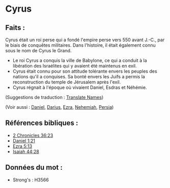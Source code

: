 # Cyrus

## Faits :

Cyrus était un roi perse qui a fondé l'empire perse vers 550 avant J.-C., par le biais de conquêtes militaires. Dans l'histoire, il était également connu sous le nom de Cyrus le Grand.

* Le roi Cyrus a conquis la ville de Babylone, ce qui a conduit à la libération des Israélites qui y avaient été maintenus en exil.
* Cyrus était connu pour son attitude tolérante envers les peuples des nations qu'il a conquises. Sa bonté envers les Juifs a permis la reconstruction du temple de Jérusalem après l'exil.
* Cyrus régnait à l'époque où vivaient Daniel, Esdras et Néhémie.

(Suggestions de traduction : [Translate Names](rc://en/ta/man/translate/translate-names))

(Voir aussi : [Daniel](../names/daniel.md), [Darius](../names/darius.md), [Ezra](../names/ezra.md), [Nehemiah](../names/nehemiah.md), [Persia](../names/persia.md))

## Références bibliques :

* [2 Chronicles 36:23](rc://en/tn/help/2ch/36/23)
* [Daniel 1:21](rc://en/tn/help/dan/01/21)
* [Ezra 5:13](rc://en/tn/help/ezr/05/13)
* [Isaiah 44:28](rc://en/tn/help/isa/44/28)

## Données du mot :

* Strong's : H3566
